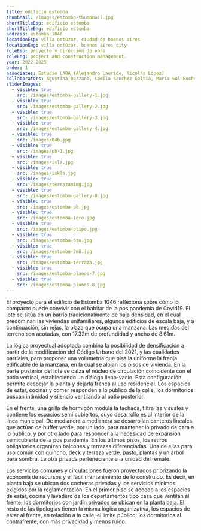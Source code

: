 ```yaml
---
title: edificio estomba
thumbnail: /images/estomba-thumbnail.jpg
shortTitleEsp: edificio estomba
shortTitleEng: edificio estomba
address: estomba 1046
locationEsp: villa ortúzar, ciudad de buenos aires
locationEng: villa ortúzar, buenos aires city
roleEsp: proyecto y dirección de obra
roleEng: project and construction management.
year: 2022-2025
order: 1
associates: Estudio LABA (Alejandro Laurido, Nicolás López)
collaborators: Agustina Bozzano, Camila Sanchez Goitia, María Sol Bochoeyer.
sliderImages:
  - visible: true
    src: /images/estomba-gallery-1.jpg
  - visible: true
    src: /images/estomba-gallery-2.jpg
  - visible: true
    src: /images/estomba-gallery-3.jpg
  - visible: true
    src: /images/estomba-gallery-4.jpg
  - visible: true
    src: /images/04b.jpg
  - visible: true
    src: /images/pb-1.jpg
  - visible: true
    src: /images/isla.jpg
  - visible: true
    src: /images/iskla.jpg
  - visible: true
    src: /images/terrazamimg.jpg
  - visible: true
    src: /images/estomba-gallery-8.jpg
  - visible: true
    src: /images/estomba-pb.jpg
  - visible: true
    src: /images/estomba-1ero.jpg
  - visible: true
    src: /images/estomba-ptipo.jpg
  - visible: true
    src: /images/estomba-6to.jpg
  - visible: true
    src: /images/estomba-7m0.jpg
  - visible: true
    src: /images/estomba-terraza.jpg
  - visible: true
    src: /images/estomba-planos-7.jpg
  - visible: true
    src: /images/estomba-planos-8.jpg
---
```

El proyecto para el edificio de Estomba 1046 reflexiona sobre cómo lo compacto puede convivir con el habitar de la pos pandemia de Covid19. El lote se sitúa en un barrio tradicionalmente de baja densidad, en el cual predominan las viviendas unifamiliares, algunos edificios de escala baja, y a continuación, sin rejas, la plaza que ocupa una manzana. Las medidas del terreno son acotadas, con 17.32m de profundidad y ancho de 8.61m.

La lógica proyectual adoptada combina la posibilidad de densificación a partir de la modificación del Código Urbano del 2021, y las cualidades barriales, para proponer una volumetría que pisa la uniforme la franja edificable de la manzana, en la cual se alojan los pisos de vivienda. En la parte posterior del lote se calza el núcleo de circulación coincidente con el patio vertical, estableciendo un diálogo lleno-vacío. Esta configuración permite despejar la planta y dejarla franca al uso residencial. Los espacios de estar, cocinar y comer responden a lo público de la calle, los dormitorios buscan intimidad y silencio ventilando al patio posterior.

En el frente, una grilla de hormigón modula la fachada, filtra las visuales y contiene los espacios semi cubiertos, cuyo desarrollo es al interior de la línea municipal. De medianera a medianera se desarrollan canteros lineales que actúan de buffer verde, por un lado, para mantener lo privado de cara a lo público, y por otro lado para responder a la necesidad de expansión semicubierta de la pos pandemia. En los últimos pisos, los retiros obligatorios organizan balcones y terrazas diferenciadas. Una de ellas para uso común con quincho, deck y terraza verde, pasto, plantas y un árbol para sombra. La otra privada perteneciente a la unidad del remate.

Los servicios comunes y circulaciones fueron proyectados priorizando la economía de recursos y el fácil mantenimiento de lo construído. Es decir, en planta baja se ubican dos cocheras privadas y los servicios mínimos exigidos por la reglamentación. En el primer piso se accede a los espacios de estar, cocina y lavadero de los departamentos tipo casa que ventilan al frente; los dormitorios con jardín privados se ubican en la planta baja. El resto de las tipologías tienen la misma lógica organizativa, los espacios de estar al frente, en relación a la calle, el límite público; los dormitorios al contrafrente, con más privacidad y menos ruido.